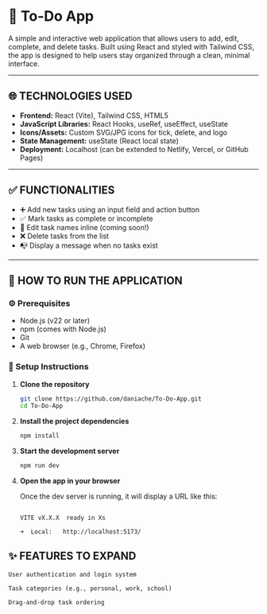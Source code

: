 # 📝 To-Do App

A simple and interactive web application that allows users to add, edit, complete, and delete tasks. Built using React and styled with Tailwind CSS, the app is designed to help users stay organized through a clean, minimal interface.

---

## 🌐 TECHNOLOGIES USED

- **Frontend:** React (Vite), Tailwind CSS, HTML5
- **JavaScript Libraries:** React Hooks, useRef, useEffect, useState
- **Icons/Assets:** Custom SVG/JPG icons for tick, delete, and logo
- **State Management:** useState (React local state)
- **Deployment:** Localhost (can be extended to Netlify, Vercel, or GitHub Pages)

---

## ✅ FUNCTIONALITIES

- ➕ Add new tasks using an input field and action button  
- ✅ Mark tasks as complete or incomplete  
- 📝 Edit task names inline (coming soon!)
- ❌ Delete tasks from the list  
- 📭 Display a message when no tasks exist  

---

## 🚀 HOW TO RUN THE APPLICATION

### ⚙️ Prerequisites

- Node.js (v22 or later)
- npm (comes with Node.js)
- Git
- A web browser (e.g., Chrome, Firefox)

### 🧱 Setup Instructions

1. **Clone the repository**
   ```bash
   git clone https://github.com/daniache/To-Do-App.git
   cd To-Do-App

2. **Install the project dependencies**
    ```bash
   npm install
    
3. **Start the development server**
   ```bash
   npm run dev
   
4. **Open the app in your browser**
   
   Once the dev server is running, it will display a URL like this:
   ```arduino
   
   VITE vX.X.X  ready in Xs
   
   ➜  Local:   http://localhost:5173/

## ✨ FEATURES TO EXPAND

    User authentication and login system

    Task categories (e.g., personal, work, school)

    Drag-and-drop task ordering




    
